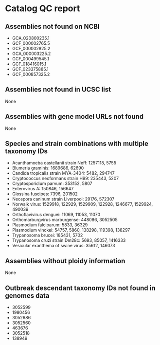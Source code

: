 # Catalog QC report

## Assemblies not found on NCBI

- GCA_020800235.1
- GCF_000002765.5
- GCF_000002825.2
- GCA_000003225.2
- GCF_000499545.1
- GCF_018416015.1
- GCF_023375885.1
- GCF_000857325.2

## Assemblies not found in UCSC list

None

## Assemblies with gene model URLs not found

None

## Species and strain combinations with multiple taxonomy IDs

- Acanthamoeba castellanii strain Neff: 1257118, 5755
- Blumeria graminis: 1689686, 62690
- Candida tropicalis strain MYA-3404: 5482, 294747
- Cryptococcus neoformans strain H99: 235443, 5207
- Cryptosporidium parvum: 353152, 5807
- Enterovirus A: 150846, 156647
- Glossina fuscipes: 7396, 201502
- Neospora caninum strain Liverpool: 29176, 572307
- Norwalk virus: 1529918, 122929, 1529909, 122928, 1246677, 1529924, 490039
- Orthoflavivirus denguei: 11069, 11053, 11070
- Orthomarburgvirus marburgense: 448086, 3052505
- Plasmodium falciparum: 5833, 36329
- Plasmodium vinckei: 54757, 5860, 138298, 119398, 138297
- Trypanosoma brucei: 185431, 5702
- Trypanosoma cruzi strain Dm28c: 5693, 85057, 1416333
- Vesicular exanthema of swine virus: 35612, 146073

## Assemblies without ploidy information

None

## Outbreak descendant taxonomy IDs not found in genomes data

- 3052599
- 1980456
- 3052686
- 3052560
- 463676
- 3052518
- 138949